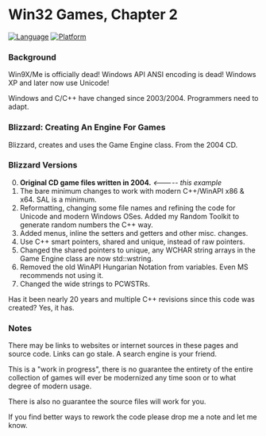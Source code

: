 # Win32 Games, Chapter 2

[![Language](https://img.shields.io/badge/Language%20-C++-blue.svg)](https://github.com/GeorgePimpleton/Win32-games/)
[![Platform](https://img.shields.io/badge/Platform%20-Win32-blue.svg)](https://github.com/GeorgePimpleton/Win32-games/)

### Background

Win9X/Me is officially dead!  Windows API ANSI encoding is dead!  Windows XP and later now use Unicode!

Windows and C/C++ have changed since 2003/2004.  Programmers need to adapt.

### Blizzard: Creating An Engine For Games

Blizzard, creates and uses the Game Engine class.  From the 2004 CD.

### Blizzard Versions

0. **Original CD game files written in 2004.** *<----- this example*
1. The bare minimum changes to work with modern C++/WinAPI x86 & x64.  SAL is a minimum.
2. Reformatting, changing some file names and refining the code for Unicode and modern Windows OSes.  Added my Random Toolkit to generate random numbers the C++ way.
3. Added menus, inline the setters and getters and other misc. changes.
4. Use C++ smart pointers, shared and unique, instead of raw pointers.
5. Changed the shared pointers to unique, any WCHAR string arrays in the Game Engine class are now std::wstring.
6. Removed the old WinAPI Hungarian Notation from variables.  Even MS recommends not using it.
7. Changed the wide strings to PCWSTRs.

Has it been nearly 20 years and multiple C++ revisions since this code was created?  Yes, it has.

### Notes

There may be links to websites or internet sources in these pages and source code. Links can go stale. A search engine is your friend.

This is a "work in progress", there is no guarantee the entirety of the entire collection of games will ever be modernized any time soon or to what degree of modern usage.

There is also no guarantee the source files will work for you.

If you find better ways to rework the code please drop me a note and let me know.
